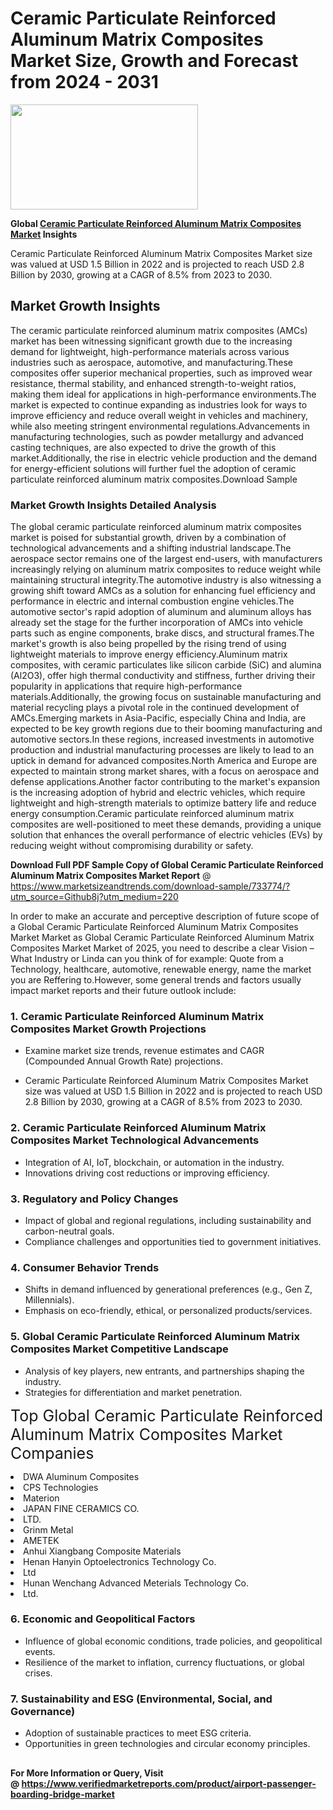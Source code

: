 <H1>Ceramic Particulate Reinforced Aluminum Matrix Composites Market Size, Growth and Forecast from 2024 - 2031</H1><img class="aligncenter size-medium wp-image-584254" src="https://thirdeyenews.in/wp-content/uploads/2024/09/Global-Market-Research-300x168.jpeg" alt="" width="300" height="168" /><p><strong>Global&nbsp;<a href="https://www.marketsizeandtrends.com/download-sample/733774/?utm_source=Github8j?utm_medium=220">Ceramic Particulate Reinforced Aluminum Matrix Composites Market</a> Insights</strong></p><p>Ceramic Particulate Reinforced Aluminum Matrix Composites Market size was valued at USD 1.5 Billion in 2022 and is projected to reach USD 2.8 Billion by 2030, growing at a CAGR of 8.5% from 2023 to 2030.</p><p><h2>Market Growth Insights</h2> The ceramic particulate reinforced aluminum matrix composites (AMCs) market has been witnessing significant growth due to the increasing demand for lightweight, high-performance materials across various industries such as aerospace, automotive, and manufacturing.These composites offer superior mechanical properties, such as improved wear resistance, thermal stability, and enhanced strength-to-weight ratios, making them ideal for applications in high-performance environments.The market is expected to continue expanding as industries look for ways to improve efficiency and reduce overall weight in vehicles and machinery, while also meeting stringent environmental regulations.Advancements in manufacturing technologies, such as powder metallurgy and advanced casting techniques, are also expected to drive the growth of this market.Additionally, the rise in electric vehicle production and the demand for energy-efficient solutions will further fuel the adoption of ceramic particulate reinforced aluminum matrix composites.Download Sample <h3>Market Growth Insights Detailed Analysis</h3> The global ceramic particulate reinforced aluminum matrix composites market is poised for substantial growth, driven by a combination of technological advancements and a shifting industrial landscape.The aerospace sector remains one of the largest end-users, with manufacturers increasingly relying on aluminum matrix composites to reduce weight while maintaining structural integrity.The automotive industry is also witnessing a growing shift toward AMCs as a solution for enhancing fuel efficiency and performance in electric and internal combustion engine vehicles.The automotive sector's rapid adoption of aluminum and aluminum alloys has already set the stage for the further incorporation of AMCs into vehicle parts such as engine components, brake discs, and structural frames.The market's growth is also being propelled by the rising trend of using lightweight materials to improve energy efficiency.Aluminum matrix composites, with ceramic particulates like silicon carbide (SiC) and alumina (Al2O3), offer high thermal conductivity and stiffness, further driving their popularity in applications that require high-performance materials.Additionally, the growing focus on sustainable manufacturing and material recycling plays a pivotal role in the continued development of AMCs.Emerging markets in Asia-Pacific, especially China and India, are expected to be key growth regions due to their booming manufacturing and automotive sectors.In these regions, increased investments in automotive production and industrial manufacturing processes are likely to lead to an uptick in demand for advanced composites.North America and Europe are expected to maintain strong market shares, with a focus on aerospace and defense applications.Another factor contributing to the market's expansion is the increasing adoption of hybrid and electric vehicles, which require lightweight and high-strength materials to optimize battery life and reduce energy consumption.Ceramic particulate reinforced aluminum matrix composites are well-positioned to meet these demands, providing a unique solution that enhances the overall performance of electric vehicles (EVs) by reducing weight without compromising durability or safety.</p><p><span class=""><strong>Download Full PDF Sample Copy of Global Ceramic Particulate Reinforced Aluminum Matrix Composites Market Report</strong> @ <a href="https://www.marketsizeandtrends.com/download-sample/733774/?utm_source=Github8j?utm_medium=220" target="_blank">https://www.marketsizeandtrends.com/download-sample/733774/?utm_source=Github8j?utm_medium=220</a></span></p><p>In order to make an accurate and perceptive description of future scope of a Global&nbsp;Ceramic Particulate Reinforced Aluminum Matrix Composites Market Market as Global&nbsp;Ceramic Particulate Reinforced Aluminum Matrix Composites Market Market of 2025, you need to describe a clear Vision &ndash; What Industry or Linda can you think of for example: Quote from a Technology, healthcare, automotive, renewable energy, name the market you are Reffering to.However, some general trends and factors usually impact market reports and their future outlook include:</p><h3>1.&nbsp;<strong>Ceramic Particulate Reinforced Aluminum Matrix Composites Market Growth Projections</strong></h3><ul><li>Examine market size trends, revenue estimates and CAGR (Compounded Annual Growth Rate) projections.</li><li><p>Ceramic Particulate Reinforced Aluminum Matrix Composites Market size was valued at USD 1.5 Billion in 2022 and is projected to reach USD 2.8 Billion by 2030, growing at a CAGR of 8.5% from 2023 to 2030.</p></li></ul><h3>2.&nbsp;<strong>Ceramic Particulate Reinforced Aluminum Matrix Composites Market Technological Advancements</strong></h3><ul><li>Integration of AI, IoT, blockchain, or automation in the industry.</li><li>Innovations driving cost reductions or improving efficiency.</li></ul><h3>3.&nbsp;<strong>Regulatory and Policy Changes</strong></h3><ul><li>Impact of global and regional regulations, including sustainability and carbon-neutral goals.</li><li>Compliance challenges and opportunities tied to government initiatives.</li></ul><h3>4.&nbsp;<strong>Consumer Behavior Trends</strong></h3><ul><li>Shifts in demand influenced by generational preferences (e.g., Gen Z, Millennials).</li><li>Emphasis on eco-friendly, ethical, or personalized products/services.</li></ul><h3>5.&nbsp;<strong>Global Ceramic Particulate Reinforced Aluminum Matrix Composites Market Competitive Landscape</strong></h3><ul><li>Analysis of key players, new entrants, and partnerships shaping the industry.</li><li>Strategies for differentiation and market penetration.</li></ul><p data-pm-slice="1 1 []"><span style="color: inherit; font-family: inherit; font-size: 25px;">Top Global Ceramic Particulate Reinforced Aluminum Matrix Composites Market Companies</span></p><div class="" data-test-id=""><p><li>DWA Aluminum Composites</li><li> CPS Technologies</li><li> Materion</li><li> JAPAN FINE CERAMICS CO.</li><li>LTD.</li><li> Grinm Metal</li><li> AMETEK</li><li> Anhui Xiangbang Composite Materials</li><li> Henan Hanyin Optoelectronics Technology Co.</li><li> Ltd</li><li> Hunan Wenchang Advanced Meterials Technology Co.</li><li>Ltd.</li></p></div><h3>6.&nbsp;<strong>Economic and Geopolitical Factors</strong></h3><ul><li>Influence of global economic conditions, trade policies, and geopolitical events.</li><li>Resilience of the market to inflation, currency fluctuations, or global crises.</li></ul><h3>7.&nbsp;<strong>Sustainability and ESG (Environmental, Social, and Governance)</strong></h3><ul><li>Adoption of sustainable practices to meet ESG criteria.</li><li>Opportunities in green technologies and circular economy principles.</li></ul><h2><strong style="font-size: 14px;">For More Information or Query, Visit @&nbsp;</strong><a style="background-color: #ffffff; font-size: 14px;" href="https://www.marketsizeandtrends.com/report/ceramic-particulate-reinforced-aluminum-matrix-composites-market/" target="_blank">https://www.verifiedmarketreports.com/product/airport-passenger-boarding-bridge-market</a></h2>